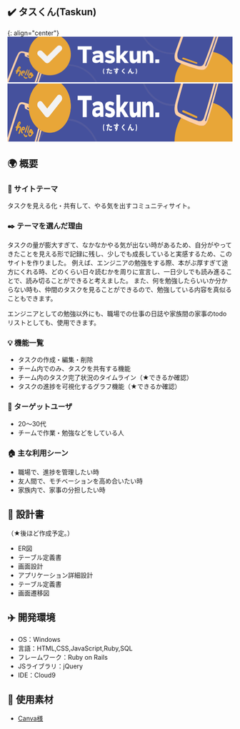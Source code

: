 ## :heavy_check_mark: タスくん(Taskun)
{: align="center"}
![my image](app\assets\images\Taskun.png)
<img width="640" height="130" src="app\assets\images\Taskun.png">


## :earth_africa: 概要
### :memo: サイトテーマ
タスクを見える化・共有して、やる気を出すコミュニティサイト。

### :black_nib: テーマを選んだ理由
タスクの量が膨大すぎて、なかなかやる気が出ない時があるため、自分がやってきたことを見える形で記録に残し、少しでも成長していると実感するため、このサイトを作りました。
例えば、エンジニアの勉強をする際、本がぶ厚すぎて途方にくれる時、どのくらい日々読むかを周りに宣言し、一日少しでも読み進ることで、読み切ることができると考えました。
また、何を勉強したらいいか分からない時も、仲間のタスクを見ることができるので、勉強している内容を真似ることもできます。

エンジニアとしての勉強以外にも、職場での仕事の日誌や家族間の家事のtodoリストとしても、使用できます。

### :bulb: 機能一覧
- タスクの作成・編集・削除
- チーム内でのみ、タスクを共有する機能
- チーム内のタスク完了状況のタイムライン（★できるか確認）
- タスクの進捗を可視化するグラフ機能（★できるか確認）

### :frowning_person: ターゲットユーザ
- 20～30代
- チームで作業・勉強などをしている人

### :house: 主な利用シーン
- 職場で、進捗を管理したい時
- 友人間で、モチベーションを高め合いたい時
- 家族内で、家事の分担したい時

## :compass: 設計書
（★後ほど作成予定。）

- ER図
- テーブル定義書
- 画面設計
- アプリケーション詳細設計
- テーブル定義書
- 画面遷移図

## :airplane: 開発環境
- OS：Windows
- 言語：HTML,CSS,JavaScript,Ruby,SQL
- フレームワーク：Ruby on Rails
- JSライブラリ：jQuery
- IDE：Cloud9

## :ribbon: 使用素材
- [Canva様](https://www.canva.com/ja_jp/help/using-canva-to-create-products-for-sale/#commercial-use)
<!-- - 外部サービスの画像素材・音声素材を使用した場合は、必ずサービス名とURLを明記してください。 -->
<!-- - アプリケーションの実装に使用したgem/bootstrapのリファレンスなどの記載は不要です。 -->
<!-- - 使用しない場合は、使用素材の項目をREADMEから削除してください。 -->
<!-- - 架空の団体・題材を前提にポートフォリオを制作する場合、下記のテンプレートを当項目内に記載しましょう。 -->
<!-- 【テンプレート】 -->
<!-- 著作権を考慮し、架空のデータを扱う予定です。 -->
<!-- なお今後、実在するデータを利用する際には、事前に著作権保持者と契約を結んだ上で利用します。 -->

